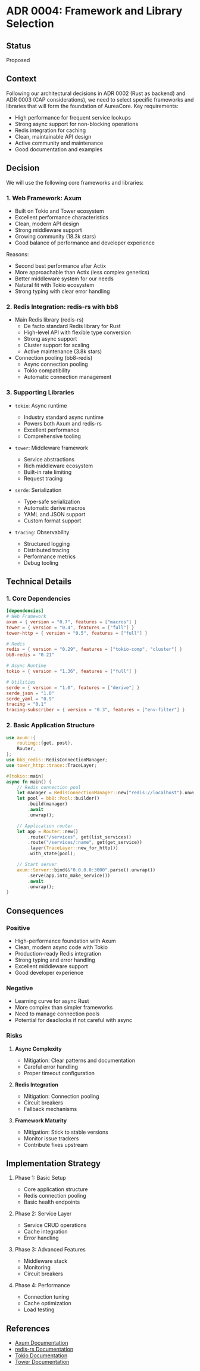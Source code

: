 # ADR 0004: Framework and Library Selection

## Status
Proposed

## Context
Following our architectural decisions in ADR 0002 (Rust as backend) and ADR 0003 (CAP considerations), we need to select specific frameworks and libraries that will form the foundation of AureaCore. Key requirements:

- High performance for frequent service lookups
- Strong async support for non-blocking operations
- Redis integration for caching
- Clean, maintainable API design
- Active community and maintenance
- Good documentation and examples

## Decision
We will use the following core frameworks and libraries:

### 1. Web Framework: Axum
- Built on Tokio and Tower ecosystem
- Excellent performance characteristics
- Clean, modern API design
- Strong middleware support
- Growing community (18.3k stars)
- Good balance of performance and developer experience

Reasons:
- Second best performance after Actix
- More approachable than Actix (less complex generics)
- Better middleware system for our needs
- Natural fit with Tokio ecosystem
- Strong typing with clear error handling

### 2. Redis Integration: redis-rs with bb8
- Main Redis library (redis-rs)
  - De facto standard Redis library for Rust
  - High-level API with flexible type conversion
  - Strong async support
  - Cluster support for scaling
  - Active maintenance (3.8k stars)
- Connection pooling (bb8-redis)
  - Async connection pooling
  - Tokio compatibility
  - Automatic connection management

### 3. Supporting Libraries
- `tokio`: Async runtime
  - Industry standard async runtime
  - Powers both Axum and redis-rs
  - Excellent performance
  - Comprehensive tooling

- `tower`: Middleware framework
  - Service abstractions
  - Rich middleware ecosystem
  - Built-in rate limiting
  - Request tracing

- `serde`: Serialization
  - Type-safe serialization
  - Automatic derive macros
  - YAML and JSON support
  - Custom format support

- `tracing`: Observability
  - Structured logging
  - Distributed tracing
  - Performance metrics
  - Debug tooling

## Technical Details

### 1. Core Dependencies
```toml
[dependencies]
# Web Framework
axum = { version = "0.7", features = ["macros"] }
tower = { version = "0.4", features = ["full"] }
tower-http = { version = "0.5", features = ["full"] }

# Redis
redis = { version = "0.29", features = ["tokio-comp", "cluster"] }
bb8-redis = "0.21"

# Async Runtime
tokio = { version = "1.36", features = ["full"] }

# Utilities
serde = { version = "1.0", features = ["derive"] }
serde_json = "1.0"
serde_yaml = "0.9"
tracing = "0.1"
tracing-subscriber = { version = "0.3", features = ["env-filter"] }
```

### 2. Basic Application Structure
```rust
use axum::{
    routing::{get, post},
    Router,
};
use bb8_redis::RedisConnectionManager;
use tower_http::trace::TraceLayer;

#[tokio::main]
async fn main() {
    // Redis connection pool
    let manager = RedisConnectionManager::new("redis://localhost").unwrap();
    let pool = bb8::Pool::builder()
        .build(manager)
        .await
        .unwrap();

    // Application router
    let app = Router::new()
        .route("/services", get(list_services))
        .route("/services/:name", get(get_service))
        .layer(TraceLayer::new_for_http())
        .with_state(pool);

    // Start server
    axum::Server::bind(&"0.0.0.0:3000".parse().unwrap())
        .serve(app.into_make_service())
        .await
        .unwrap();
}
```

## Consequences

### Positive
- High-performance foundation with Axum
- Clean, modern async code with Tokio
- Production-ready Redis integration
- Strong typing and error handling
- Excellent middleware support
- Good developer experience

### Negative
- Learning curve for async Rust
- More complex than simpler frameworks
- Need to manage connection pools
- Potential for deadlocks if not careful with async

### Risks
1. **Async Complexity**
   - Mitigation: Clear patterns and documentation
   - Careful error handling
   - Proper timeout configuration

2. **Redis Integration**
   - Mitigation: Connection pooling
   - Circuit breakers
   - Fallback mechanisms

3. **Framework Maturity**
   - Mitigation: Stick to stable versions
   - Monitor issue trackers
   - Contribute fixes upstream

## Implementation Strategy

1. Phase 1: Basic Setup
   - Core application structure
   - Redis connection pooling
   - Basic health endpoints

2. Phase 2: Service Layer
   - Service CRUD operations
   - Cache integration
   - Error handling

3. Phase 3: Advanced Features
   - Middleware stack
   - Monitoring
   - Circuit breakers

4. Phase 4: Performance
   - Connection tuning
   - Cache optimization
   - Load testing

## References
- [Axum Documentation](https://docs.rs/axum)
- [redis-rs Documentation](https://docs.rs/redis)
- [Tokio Documentation](https://tokio.rs)
- [Tower Documentation](https://docs.rs/tower) 